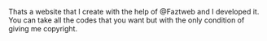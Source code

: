 Thats a website that I create with the help of @Faztweb and I developed it. You can take all the codes that you want but with the only condition of giving me copyright.
